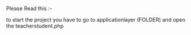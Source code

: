 Please Read this :-

to start the project you have to go to applicationlayer (FOLDER) and open the teacherstudent.php


